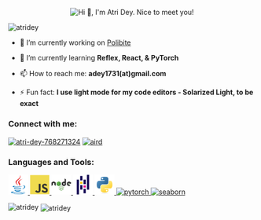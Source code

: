 <p align="center"> <img src="https://readme-typing-svg.demolab.com/?lines=Hi%20%F0%9F%91%8B,%20I%27m%20Atri%20Dey;Nice%20to%20meet%20you!" alt="Hi 👋, I'm Atri Dey. Nice to meet you!" /> </p>

<p align="left"> <img src="https://komarev.com/ghpvc/?username=atridey&label=Profile%20Views&color=0e75b6&style=flat" alt="atridey" /> </p>

- 🔭 I’m currently working on [Polibite](https://github.com/atridey/Polibite)

- 🌱 I’m currently learning **Reflex, React, & PyTorch**

- 📫 How to reach me: **adey1731(at)gmail.com**

- ⚡ Fun fact: **I use light mode for my code editors - Solarized Light, to be exact**

<h3 align="left">Connect with me:</h3>
<p align="left">
<a href="https://linkedin.com/in/atri-dey-768271324" target="blank"><img align="center" src="https://raw.githubusercontent.com/rahuldkjain/github-profile-readme-generator/master/src/images/icons/Social/linked-in-alt.svg" alt="atri-dey-768271324" height="30" width="40" /></a>
<a href="https://stackoverflow.com/users/aird" target="blank"><img align="center" src="https://raw.githubusercontent.com/rahuldkjain/github-profile-readme-generator/master/src/images/icons/Social/stack-overflow.svg" alt="aird" height="30" width="40" /></a>
</p>

<h3 align="left">Languages and Tools:</h3>
<p align="left"> <a href="https://www.java.com" target="_blank" rel="noreferrer"> <img src="https://raw.githubusercontent.com/devicons/devicon/master/icons/java/java-original.svg" alt="java" width="40" height="40"/> </a> <a href="https://developer.mozilla.org/en-US/docs/Web/JavaScript" target="_blank" rel="noreferrer"> <img src="https://raw.githubusercontent.com/devicons/devicon/master/icons/javascript/javascript-original.svg" alt="javascript" width="40" height="40"/> </a> <a href="https://nodejs.org" target="_blank" rel="noreferrer"> <img src="https://raw.githubusercontent.com/devicons/devicon/master/icons/nodejs/nodejs-original-wordmark.svg" alt="nodejs" width="40" height="40"/> </a> <a href="https://pandas.pydata.org/" target="_blank" rel="noreferrer"> <img src="https://raw.githubusercontent.com/devicons/devicon/2ae2a900d2f041da66e950e4d48052658d850630/icons/pandas/pandas-original.svg" alt="pandas" width="40" height="40"/> </a> <a href="https://www.python.org" target="_blank" rel="noreferrer"> <img src="https://raw.githubusercontent.com/devicons/devicon/master/icons/python/python-original.svg" alt="python" width="40" height="40"/> </a> <a href="https://pytorch.org/" target="_blank" rel="noreferrer"> <img src="https://www.vectorlogo.zone/logos/pytorch/pytorch-icon.svg" alt="pytorch" width="40" height="40"/> </a> <a href="https://seaborn.pydata.org/" target="_blank" rel="noreferrer"> <img src="https://seaborn.pydata.org/_images/logo-mark-lightbg.svg" alt="seaborn" width="40" height="40"/> </a> </p>

<p><img align="left" src="https://github-readme-stats.vercel.app/api/top-langs?username=atridey&show_icons=true&locale=en&layout=compact" alt="atridey" /></p>

<p>&nbsp;<img align="center" src="https://github-readme-stats.vercel.app/api?username=atridey&show_icons=true&locale=en" alt="atridey" /></p>


